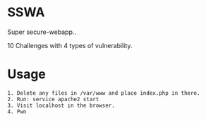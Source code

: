 SSWA
====

Super secure-webapp..

10 Challenges with 4 types of vulnerability.

Usage
====

	1. Delete any files in /var/www and place index.php in there.
	2. Run: service apache2 start
	3. Visit localhost in the browser.
	4. Pwn
